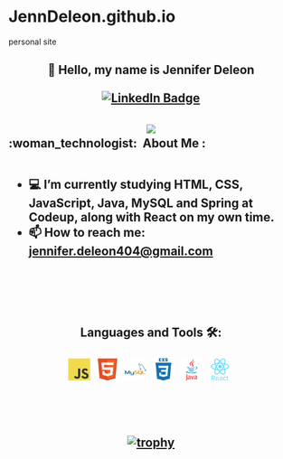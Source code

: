 # JennDeleon.github.io
personal site

### 
<h2 align="center">👋 Hello, my name is Jennifer Deleon<br><br>
  <a href="www.linkedin.com/in/jennifer-deleon-288854222"> <img src="https://img.shields.io/badge/LinkedIn-blue?style=for-the-badge&logo=linkedin&logoColor=white" alt="LinkedIn Badge"></a>
<h2>
<div id="header" align="center">
  <img src="https://media.giphy.com/media/KJmbSTSyIzetubNgJ5/giphy.gif"</img>
</div>
:woman_technologist: &nbsp;About Me :
<br>
<br>
  
- :computer: I’m currently studying HTML, CSS, JavaScript, Java, MySQL and Spring at Codeup, along with React on my own time. <br>
- 📫 How to reach me: jennifer.deleon404@gmail.com
<br>
<br>
<br>
  <p align="center">Languages and Tools 🛠:<br><br>
    <img src="https://github.com/devicons/devicon/blob/master/icons/javascript/javascript-original.svg" title="JavaScript" alt="JavaScript" width="40" height="40"/>&nbsp;
    <img src="https://github.com/devicons/devicon/blob/master/icons/html5/html5-original.svg" title="HTML5" alt="HTML" width="40" height="40"/>&nbsp;
    <img src="https://github.com/devicons/devicon/blob/master/icons/mysql/mysql-original-wordmark.svg" title="MySQL"  alt="MySQL" width="40" height="40"/>&nbsp;
    <img src="https://github.com/devicons/devicon/blob/master/icons/css3/css3-plain-wordmark.svg"  title="CSS3" alt="CSS" width="40" height="40"/>&nbsp;
    <img src="https://github.com/devicons/devicon/blob/master/icons/java/java-original-wordmark.svg" title="Java" alt="Java" width="40" height="40"/>&nbsp;
  <img src="https://github.com/devicons/devicon/blob/master/icons/react/react-original-wordmark.svg" title="React" alt="React" width="40" height="40"/>&nbsp;
  </p>
  <br><br>
  <div align="center">

  [![trophy](https://github-profile-trophy.vercel.app/?username=JennDeleon&theme=onedark)](https://github.com/JennDeleon/github-profile-trophy)
  </div>
